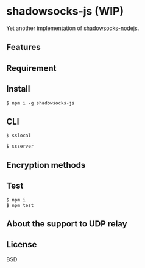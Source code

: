 # shadowsocks-js (WIP)

Yet another implementation of [shadowsocks-nodejs](https://github.com/shadowsocks/shadowsocks-nodejs).

## Features

## Requirement

## Install

```
$ npm i -g shadowsocks-js
```

## CLI

```
$ sslocal
```

```
$ ssserver
```

## Encryption methods

## Test

```
$ npm i
$ npm test
```

## About the support to UDP relay

## License

BSD
